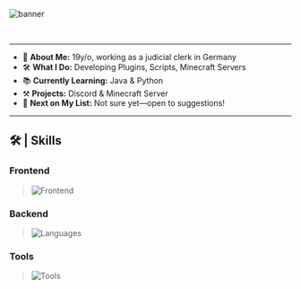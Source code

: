 ![banner](https://capsule-render.vercel.app/api?type=waving&height=200&color=0:f0060b,50:cc26d5,100:7702ff&text=Hey%2C%20I'm%20Michael%20👋&fontColor=FFFFFF&fontSize=50&fontAlignY=38)

<p align="center">
    <a href="https://www.michael-brauer.de" target="_blank" style="margin: 5px"><img src="img.shields.io/badge/My%20Website-FF7139" alt=""/></a>
    <a href="https://discord.com/users/1062802671381270698" target="_blank" style="margin: 5px"><img src="https://img.shields.io/badge/Discord-%235865F2.svg?style=for-the-badge&logo=discord&logoColor=white" alt=""/></a>
    <a href="https://github.com/Mxykl" target="_blank" style="margin: 5px"><img src="https://img.shields.io/badge/github-%23121011.svg?style=for-the-badge&logo=github&logoColor=white" alt=""/></a>
    <a href="https://codepen.io/Mxykl" target="_blank" style="margin: 5px"><img src="https://img.shields.io/badge/CodePen-white?style=for-the-badge&logo=codepen&logoColor=black" alt=""/></a>
</p>

---

- 👤 **About Me:** 19y/o, working as a judicial clerk in Germany  
- 🛠️ **What I Do:** Developing Plugins, Scripts, Minecraft Servers
- 📚 **Currently Learning:** Java & Python
- ⚒️ **Projects:** Discord & Minecraft Server
- 🌟 **Next on My List:** Not sure yet—open to suggestions!

---

## 🛠️ | Skills

### Frontend
> ![Frontend](https://skillicons.dev/icons?i=html,css,js)

### Backend
> ![Languages](https://skillicons.dev/icons?i=java,kotlin,python,mysql,nodejs)

### Tools
> ![Tools](https://skillicons.dev/icons?i=git,github,idea,vscode)


<p align="center">
    <img src="https://github-readme-stats.vercel.app/api/top-langs/?username=Mxykl&layout=compact&theme=discord_old_blurple" alt=""/> 
</p>
